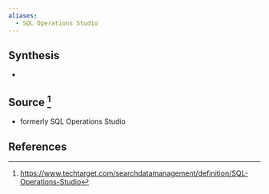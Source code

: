 ```yaml
---
aliases:
  - SQL Operations Studio
---
```

## Synthesis
- 
## Source [^1]
- formerly SQL Operations Studio
## References

[^1]: https://www.techtarget.com/searchdatamanagement/definition/SQL-Operations-Studio